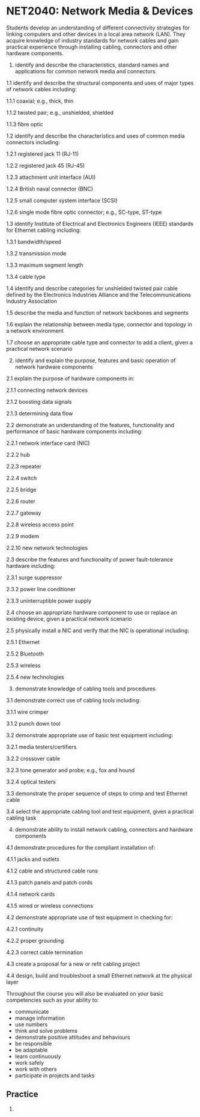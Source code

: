 # NET2040: Network Media & Devices

Students develop an understanding of different connectivity strategies for linking computers and other devices in a local area network (LAN). They acquire knowledge of industry standards for network cables and gain practical experience through installing cabling, connectors and other hardware components.

1. identify and describe the characteristics, standard names and applications for common network media and connectors

1.1 identify and describe the structural components and uses of major types of network cables including:

1.1.1 coaxial; e.g., thick, thin

1.1.2 twisted pair; e.g., unshielded, shielded

1.1.3 fibre optic

1.2 identify and describe the characteristics and uses of common media connectors including:

1.2.1 registered jack 11 (RJ-11)

1.2.2 registered jack 45 (RJ-45)

1.2.3 attachment unit interface (AUI)

1.2.4 British naval connector (BNC)

1.2.5 small computer system interface (SCSI)

1.2.6 single mode fibre optic connector; e.g., SC-type, ST-type

1.3 identify Institute of Electrical and Electronics Engineers (IEEE) standards for Ethernet cabling including:

1.3.1 bandwidth/speed

1.3.2 transmission mode

1.3.3 maximum segment length

1.3.4 cable type

1.4 identify and describe categories for unshielded twisted pair cable defined by the Electronics Industries Alliance and the Telecommunications Industry Association

1.5 describe the media and function of network backbones and segments

1.6 explain the relationship between media type, connector and topology in a network environment

1.7 choose an appropriate cable type and connector to add a client, given a practical network scenario

2. identify and explain the purpose, features and basic operation of network hardware components

2.1 explain the purpose of hardware components in:

2.1.1 connecting network devices

2.1.2 boosting data signals

2.1.3 determining data flow

2.2 demonstrate an understanding of the features, functionality and performance of basic hardware components including:

2.2.1 network interface card (NIC)

2.2.2 hub

2.2.3 repeater

2.2.4 switch

2.2.5 bridge

2.2.6 router

2.2.7 gateway

2.2.8 wireless access point

2.2.9 modem

2.2.10 new network technologies

2.3 describe the features and functionality of power fault-tolerance hardware including:

2.3.1 surge suppressor

2.3.2 power line conditioner

2.3.3 uninterruptible power supply

2.4 choose an appropriate hardware component to use or replace an existing device, given a practical network scenario

2.5 physically install a NIC and verify that the NIC is operational including:

2.5.1 Ethernet

2.5.2 Bluetooth

2.5.3 wireless

2.5.4 new technologies

3. demonstrate knowledge of cabling tools and procedures

3.1 demonstrate correct use of cabling tools including:

3.1.1 wire crimper

3.1.2 punch down tool

3.2 demonstrate appropriate use of basic test equipment including:

3.2.1 media testers/certifiers

3.2.2 crossover cable

3.2.3 tone generator and probe; e.g., fox and hound

3.2.4 optical testers

3.3 demonstrate the proper sequence of steps to crimp and test Ethernet cable

3.4 select the appropriate cabling tool and test equipment, given a practical cabling task

4. demonstrate ability to install network cabling, connectors and hardware components

4.1 demonstrate procedures for the compliant installation of:

4.1.1 jacks and outlets

4.1.2 cable and structured cable runs

4.1.3 patch panels and patch cords

4.1.4 network cards

4.1.5 wired or wireless connections

4.2 demonstrate appropriate use of test equipment in checking for:

4.2.1 continuity

4.2.2 proper grounding

4.2.3 correct cable termination

4.3 create a proposal for a new or refit cabling project

4.4 design, build and troubleshoot a small Ethernet network at the physical layer

Throughout the course you will also be evaluated on your basic competencies such as your ability to:

* communicate
* manage information
* use numbers
* think and solve problems
* demonstrate positive attitudes and behaviours
* be responsible
* be adaptable
* learn continuously
* work safely
* work with others
* participate in projects and tasks

## Practice

1. 
